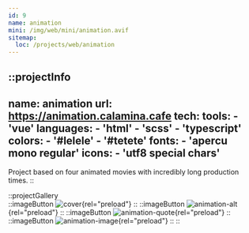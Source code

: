 ```yaml
---
id: 9
name: animation
mini: /img/web/mini/animation.avif
sitemap:
  loc: /projects/web/animation
---
```


::projectInfo
---
name: animation
url: https://animation.calamina.cafe
tech: 
    tools:
      - 'vue'
    languages:
      - 'html'
      - 'scss'
      - 'typescript'
    colors:
      - '#lelele'
      - '#tetete'
    fonts:
      - 'apercu mono regular'
    icons:
      - 'utf8 special chars'
---
Project based on four animated movies with incredibly long production times.
::

::projectGallery  
  ::imageButton
    ![cover](/img/web/animation.avif){rel="preload"}
  ::
  ::imageButton
    ![animation-alt](/img/web/animation/animation-alt.avif){rel="preload"}
  ::
  ::imageButton
    ![animation-quote](/img/web/animation/animation-quote.avif){rel="preload"}
  :: 
  ::imageButton
    ![animation-image](/img/web/animation/animation-image.avif){rel="preload"}
  :: 
::

<!-- ::projectFeatures
:: -->